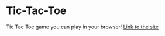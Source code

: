 # Tic-Tac-Toe
Tic Tac Toe game you can play in your browser!
[Link to the site](https://ren0xx.github.io/Tic-Tac-Toe/starting.html)
